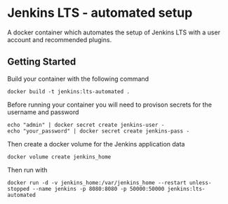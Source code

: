 # Jenkins LTS - automated setup

A docker container which automates the setup of Jenkins LTS with a user account and recommended plugins.

## Getting Started

Build your container with the following command
```
docker build -t jenkins:lts-automated .
```

Before running your container you will need to provison secrets for the username and password
```
echo "admin" | docker secret create jenkins-user -
echo "your_password" | docker secret create jenkins-pass -
```

Then create a docker volume for the Jenkins application data
```
docker volume create jenkins_home
```

Then run with
```
docker run -d -v jenkins_home:/var/jenkins_home --restart unless-stopped --name jenkins -p 8080:8080 -p 50000:50000 jenkins:lts-automated
```
